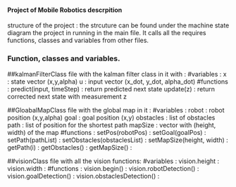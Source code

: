 #### Project of Mobile Robotics descrpition
structure of the project : the strcuture can be found under the machine state diagram
the project in running in the main file. It calls all the requires functions, classes and variables from other files.

### Function, classes and variables.
##kalmanFilterClass
file with the kalman filter class in it with :
#variables :
x : state vector (x,y,alpha)
u : input vector (x_dot, y_dot, alpha_dot)
#functions :
predict(input, timeStep) : return predicted next state
update(z) : return corrected next state with measurement z

##GloabalMapClass
file with the global map in it :
#variables :
robot : robot position (x,y,alpha)
goal : goal position (x,y)
obstacles : list of obstacles
path : list of position for the shortest path
mapSize : vector with (height, width) of the map
#functions :
setPos(robotPos) :
setGoal(goalPos) :
setPath(pathList) :
setObstacles(obstaclesList) :
setMapSize(height, width) :
getPath(i) :
getObstacles() :
getMapSize() :

##visionClass
file with all the vision functions:
#variables :
vision.height :
vision.width :
#functions :
vision.begin() :
vision.robotDetection() :
vision.goalDetection() :
vision.obstaclesDetection() :
